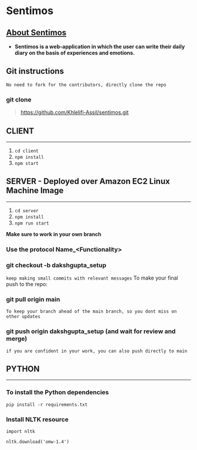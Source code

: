 # Sentimos

## <ins>**About Sentimos**</ins>
- **Sentimos is a web-application in which the user can write their daily diary on the basis of experiences and emotions.**

## Git instructions
`No need to fork for the contributors, directly clone the repo`
### git clone 
> https://github.com/Khlelifi-Assil/sentimos.git

## CLIENT 
___
1)  `cd client`   
2)  `npm install`   
3)  `npm start`  

## SERVER - Deployed over Amazon EC2 Linux Machine Image 
___
1) `cd server`  
2) `npm install`   
3) `npm run start` 

**Make sure to work in your own branch**

### Use the protocol **Name_\<Functionality\>**
### git checkout -b dakshgupta_setup  

`keep making small commits with relevant messages`
 To make your final push to the repo:
### git pull origin main 
  `To keep your branch ahead of the main branch, so you dont miss on other updates`

### git push origin dakshgupta_setup (and wait for review and merge)
`if you are confident in your work, you can also push directly to main`
 
 ## PYTHON
 ___
 ### To install the Python dependencies 
 `pip install -r requirements.txt`
 
 ### Install NLTK resource
 `import nltk`

 `nltk.download('omw-1.4')`
